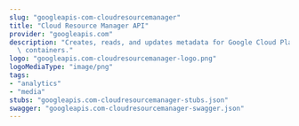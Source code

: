 ```yaml
---
slug: "googleapis-com-cloudresourcemanager"
title: "Cloud Resource Manager API"
provider: "googleapis.com"
description: "Creates, reads, and updates metadata for Google Cloud Platform resource\
  \ containers."
logo: "googleapis.com-cloudresourcemanager-logo.png"
logoMediaType: "image/png"
tags:
- "analytics"
- "media"
stubs: "googleapis.com-cloudresourcemanager-stubs.json"
swagger: "googleapis.com-cloudresourcemanager-swagger.json"
---
```

